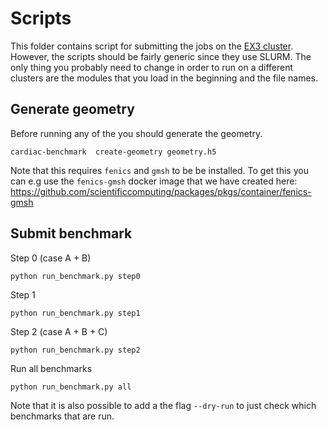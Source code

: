 # Scripts

This folder contains script for submitting the jobs on the [EX3 cluster](https://www.ex3.simula.no). However, the scripts should be fairly generic since they use SLURM. The only thing you probably need to change in order to run on a different clusters are the modules that you load in the beginning and the file names.

## Generate geometry

Before running any of the you should generate the geometry.
```
cardiac-benchmark  create-geometry geometry.h5
```
Note that this requires `fenics` and `gmsh` to be be installed. To get this you can e.g use the `fenics-gmsh` docker image that we have created here: https://github.com/scientificcomputing/packages/pkgs/container/fenics-gmsh


## Submit benchmark

Step 0 (case A + B)
```
python run_benchmark.py step0
```

Step 1
```
python run_benchmark.py step1
```

Step 2 (case A + B + C)
```
python run_benchmark.py step2
```

Run all benchmarks
```
python run_benchmark.py all
```

Note that it is also possible to add a the flag `--dry-run` to just check which benchmarks that are run.
